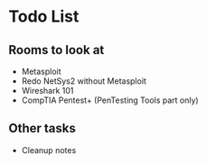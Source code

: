 # Todo List

## Rooms to look at

- Metasploit
- Redo NetSys2 without Metasploit
- Wireshark 101
- CompTIA Pentest+ (PenTesting Tools part only)
  
## Other tasks

- Cleanup notes
